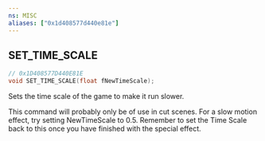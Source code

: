 ```yaml
---
ns: MISC
aliases: ["0x1d408577d440e81e"]
---
```

## SET_TIME_SCALE

```c
// 0x1D408577D440E81E
void SET_TIME_SCALE(float fNewTimeScale);
```

Sets the time scale of the game to make it run slower.

This command will probably only be of use in cut scenes. For a slow motion effect, try setting NewTimeScale to 0.5. Remember to set the Time Scale back to this once you have finished with the special effect.

